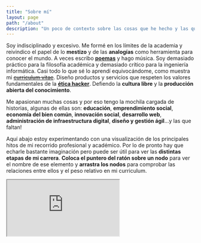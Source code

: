 ```yaml
---
title: "Sobre mí"
layout: page
path: "/about"
description: "Un poco de contexto sobre las cosas que he hecho y las que me gustaría hacer. Lo cuento con un gráfico porque es demasiado complejo para un CV."
---
```


Soy indisciplinado y excesivo. Me formé en los límites de la academia y reivindico el papel de lo **mestizo** y de las **analogías** como herramienta para conocer el mundo. A veces escribo [**poemas**](https://dalareo.wordpress.com/) y hago música. Soy demasiado práctico para la filosofía académica y demasiado crítico para la ingeniería informática. Casi todo lo que sé lo aprendí equivocándome, como muestra mi [~~curriculum vitae~~](https://www.dropbox.com/s/0n5uaauwace9w2s/CV_DavidALareo.pdf?dl=0). Diseño productos y servicios que respeten los valores fundamentales de la [**ética hacker**](https://es.wikipedia.org/wiki/%C3%89tica_hacker). Defiendo la **cultura libre** y la **producción abierta del conocimiento**.

Me apasionan muchas cosas y por eso tengo la mochila cargada de historias, algunas de ellas son: **educación**, **emprendimiento social**, **economía del bien común**, **innovación social**, **desarrollo web**, **administración de infraestructura digital**, **diseño y gestión ágil**...y las que faltan!

Aquí abajo estoy experimentando con una visualización de los principales hitos de mi recorrido profesional y académico. Por lo de pronto hay que echarle bastante imaginación pero puede ser útil para ver las **distintas etapas de mi carrera**. **Coloca el puntero del ratón sobre un nodo** para ver el nombre de ese elemento y **arrastra los nodos** para comprobar las relaciones entre ellos y el peso relativo en mi curriculum.

<div class="embed-container">
  <iframe src="https://dalareo.github.io/curriculum/index.html" marginwidth="0" marginheight="0" scrolling="no"></iframe>
</div>
